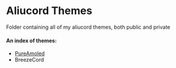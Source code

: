 # Aliucord Themes
Folder containing all of my aliucord themes, both public and private

#### An index of themes:
+ [PureAmoled](/PureAmoled)
+ BreezeCord
